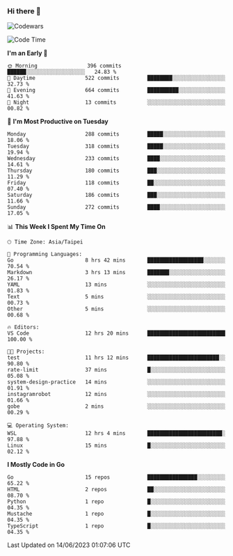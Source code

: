 ### Hi there 👋

![Codewars](https://www.codewars.com/users/omegaatt36/badges/small)

<!--START_SECTION:waka-->
![Code Time](http://img.shields.io/badge/Code%20Time-1%2C228%20hrs%2011%20mins-blue)

**I'm an Early 🐤** 

```text
🌞 Morning                396 commits         ██████░░░░░░░░░░░░░░░░░░░   24.83 % 
🌆 Daytime                522 commits         ████████░░░░░░░░░░░░░░░░░   32.73 % 
🌃 Evening                664 commits         ██████████░░░░░░░░░░░░░░░   41.63 % 
🌙 Night                  13 commits          ░░░░░░░░░░░░░░░░░░░░░░░░░   00.82 % 
```
📅 **I'm Most Productive on Tuesday** 

```text
Monday                   288 commits         █████░░░░░░░░░░░░░░░░░░░░   18.06 % 
Tuesday                  318 commits         █████░░░░░░░░░░░░░░░░░░░░   19.94 % 
Wednesday                233 commits         ████░░░░░░░░░░░░░░░░░░░░░   14.61 % 
Thursday                 180 commits         ███░░░░░░░░░░░░░░░░░░░░░░   11.29 % 
Friday                   118 commits         ██░░░░░░░░░░░░░░░░░░░░░░░   07.40 % 
Saturday                 186 commits         ███░░░░░░░░░░░░░░░░░░░░░░   11.66 % 
Sunday                   272 commits         ████░░░░░░░░░░░░░░░░░░░░░   17.05 % 
```


📊 **This Week I Spent My Time On** 

```text
🕑︎ Time Zone: Asia/Taipei

💬 Programming Languages: 
Go                       8 hrs 42 mins       ██████████████████░░░░░░░   70.54 % 
Markdown                 3 hrs 13 mins       ███████░░░░░░░░░░░░░░░░░░   26.17 % 
YAML                     13 mins             ░░░░░░░░░░░░░░░░░░░░░░░░░   01.83 % 
Text                     5 mins              ░░░░░░░░░░░░░░░░░░░░░░░░░   00.73 % 
Other                    5 mins              ░░░░░░░░░░░░░░░░░░░░░░░░░   00.68 % 

🔥 Editors: 
VS Code                  12 hrs 20 mins      █████████████████████████   100.00 % 

🐱‍💻 Projects: 
test                     11 hrs 12 mins      ███████████████████████░░   90.80 % 
rate-limit               37 mins             █░░░░░░░░░░░░░░░░░░░░░░░░   05.08 % 
system-design-practice   14 mins             ░░░░░░░░░░░░░░░░░░░░░░░░░   01.91 % 
instagramrobot           12 mins             ░░░░░░░░░░░░░░░░░░░░░░░░░   01.66 % 
gobe                     2 mins              ░░░░░░░░░░░░░░░░░░░░░░░░░   00.29 % 

💻 Operating System: 
WSL                      12 hrs 4 mins       ████████████████████████░   97.88 % 
Linux                    15 mins             █░░░░░░░░░░░░░░░░░░░░░░░░   02.12 % 
```

**I Mostly Code in Go** 

```text
Go                       15 repos            ████████████████░░░░░░░░░   65.22 % 
HTML                     2 repos             ██░░░░░░░░░░░░░░░░░░░░░░░   08.70 % 
Python                   1 repo              █░░░░░░░░░░░░░░░░░░░░░░░░   04.35 % 
Mustache                 1 repo              █░░░░░░░░░░░░░░░░░░░░░░░░   04.35 % 
TypeScript               1 repo              █░░░░░░░░░░░░░░░░░░░░░░░░   04.35 % 
```




 Last Updated on 14/06/2023 01:07:06 UTC
<!--END_SECTION:waka-->

<!--
**omegaatt36/omegaatt36** is a ✨ _special_ ✨ repository because its `README.md` (this file) appears on your GitHub profile.

Here are some ideas to get you started:

- 🔭 I’m currently working on ...
- 🌱 I’m currently learning ...
- 👯 I’m looking to collaborate on ...
- 🤔 I’m looking for help with ...
- 💬 Ask me about ...
- 📫 How to reach me: ...
- 😄 Pronouns: ...
- ⚡ Fun fact: ...
-->
